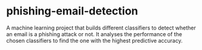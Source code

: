 # phishing-email-detection
A machine learning project that builds different classifiers to detect whether an email is a phishing attack or not. It analyses the performance of the chosen classifiers to find the one with the highest predictive accuracy.
